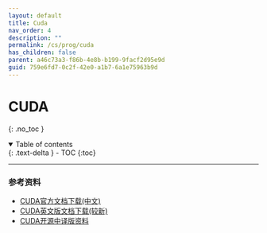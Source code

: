 ```yaml
---
layout: default
title: Cuda
nav_order: 4
description: ""
permalink: /cs/prog/cuda
has_children: false
parent: a46c73a3-f86b-4e8b-b199-9facf2d95e9d
guid: 759e6fd7-0c2f-42e0-a1b7-6a1e75963b9d
---
```


# CUDA
{: .no_toc }

<details open markdown="block">
  <summary>
    Table of contents
  </summary>
  {: .text-delta }
- TOC
{:toc}
</details>

---

### 参考资料
- [CUDA官方文档下载(中文)](https://www.nvidia.cn/docs/IO/51635/NVIDIA_CUDA_Programming_Guide_1.1_chs.pdf)
- [CUDA英文版文档下载(较新)](https://docs.nvidia.com/cuda/pdf/CUDA_C_Programming_Guide.pdf)
- [CUDA开源中译版资料](https://github.com/HeKun-NVIDIA/CUDA-Programming-Guide-in-Chinese)